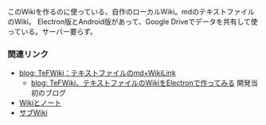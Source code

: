 このWikiを作るのに使っている、自作のローカルWiki。mdのテキストファイルのWiki。
Electron版とAndroid版があって、Google Driveでデータを共有して使っている。サーバー要らず。

### 関連リンク

- [blog: TeFWiki：テキストファイルのmd+WikiLink](https://karino2.github.io/2021/04/17/tefwiki_ja.html)
   - [blog: TeFWiki、テキストファイルのWikiをElectronで作ってみる](https://karino2.github.io/2021/04/10/TeFWiki.html) 開発当初のブログ
- [Wikiとノート](Wikiとノート.md)
- [サブWiki](サブWiki.md)

